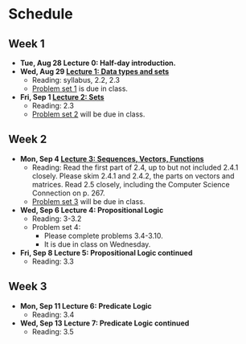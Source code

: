 # Schedule

## Week 1

- **Tue, Aug 28 Lecture 0:  Half-day introduction.**
- **Wed, Aug 29 [Lecture 1:  Data types and sets](lecture/lecture1basics.pdf)**
    + Reading: syllabus, 2.2, 2.3
    + [Problem set 1](problemsets/ps1.pdf) is due in class.
- **Fri, Sep 1 [Lecture 2: Sets](lecture/lecture2sets.pdf)**
    + Reading: 2.3
    + [Problem set 2](problemsets/ps2.pdf) will be due in class.

## Week 2

- **Mon, Sep 4 [Lecture 3: Sequences, Vectors, Functions](lecture/lecture3functions.pdf)**
    + Reading: Read the first part of 2.4, up to but not included 2.4.1 closely.  Please skim 2.4.1 and 2.4.2, the parts on vectors and matrices.  Read 2.5 closely, including the Computer Science Connection on p. 267.
    + [Problem set 3](problemsets/ps3.pdf) will be due in class.
- **Wed, Sep 6 Lecture 4: Propositional Logic**
    + Reading: 3-3.2
    + Problem set 4:
        * Please complete problems 3.4-3.10.
        * It is due in class on Wednesday.
- **Fri, Sep 8 Lecture 5: Propositional Logic continued**
    + Reading: 3.3

## Week 3

- **Mon, Sep 11 Lecture 6: Predicate Logic**
    + Reading: 3.4
- **Wed, Sep 13 Lecture 7: Predicate Logic continued**
    + Reading: 3.5
